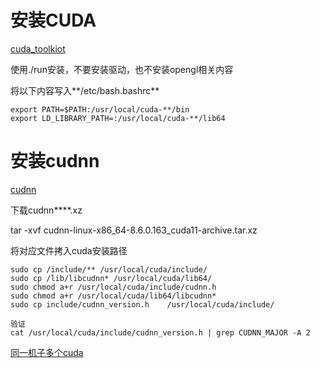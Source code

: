 # 安装CUDA

[cuda_toolkiot](https://developer.nvidia.com/cuda-toolkit-archive)

使用./run安装，不要安装驱动，也不安装opengl相关内容

将以下内容写入**/etc/bash.bashrc**

```
export PATH=$PATH:/usr/local/cuda-**/bin
export LD_LIBRARY_PATH=:/usr/local/cuda-**/lib64
```
# 安装cudnn

[cudnn](https://developer.nvidia.com/rdp/cudnn-download)

下载cudnn****.xz

tar -xvf cudnn-linux-x86_64-8.6.0.163_cuda11-archive.tar.xz

将对应文件拷入cuda安装路径

```
sudo cp /include/** /usr/local/cuda/include/
sudo cp /lib/libcudnn* /usr/local/cuda/lib64/
sudo chmod a+r /usr/local/cuda/include/cudnn.h
sudo chmod a+r /usr/local/cuda/lib64/libcudnn*
sudo cp include/cudnn_version.h    /usr/local/cuda/include/

验证
cat /usr/local/cuda/include/cudnn_version.h | grep CUDNN_MAJOR -A 2
```
[同一机子多个cuda](https://www.yii666.com/blog/358463.html?action=onAll)